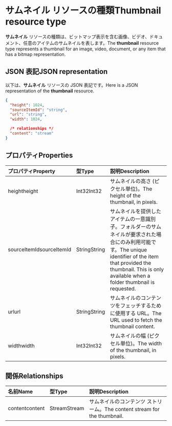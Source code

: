 # <a name="thumbnail-resource-type"></a><span data-ttu-id="a3ca0-101">サムネイル リソースの種類</span><span class="sxs-lookup"><span data-stu-id="a3ca0-101">Thumbnail resource type</span></span>

<span data-ttu-id="a3ca0-102">**サムネイル** リソースの種類は、ビットマップ表示を含む画像、ビデオ、ドキュメント、任意のアイテムのサムネイルを表します。</span><span class="sxs-lookup"><span data-stu-id="a3ca0-102">The **thumbnail** resource type represents a thumbnail for an image, video, document, or any item that has a bitmap representation.</span></span>

## <a name="json-representation"></a><span data-ttu-id="a3ca0-103">JSON 表記</span><span class="sxs-lookup"><span data-stu-id="a3ca0-103">JSON representation</span></span>

<span data-ttu-id="a3ca0-104">以下は、**サムネイル** リソースの JSON 表記です。</span><span class="sxs-lookup"><span data-stu-id="a3ca0-104">Here is a JSON representation of the **thumbnail** resource.</span></span>

<!-- {
  "blockType": "resource",
  "optionalProperties": ["content", "height", "width", "sourceItemId"],
  "@odata.type": "microsoft.graph.thumbnail"
}-->

```json
{
  "height": 1024,
  "sourceItemId": "string",
  "url": "string",
  "width": 1024,

  /* relationships */
  "content": "stream"
}
```

## <a name="properties"></a><span data-ttu-id="a3ca0-105">プロパティ</span><span class="sxs-lookup"><span data-stu-id="a3ca0-105">Properties</span></span>

| <span data-ttu-id="a3ca0-106">プロパティ</span><span class="sxs-lookup"><span data-stu-id="a3ca0-106">Property</span></span>     | <span data-ttu-id="a3ca0-107">型</span><span class="sxs-lookup"><span data-stu-id="a3ca0-107">Type</span></span>   | <span data-ttu-id="a3ca0-108">説明</span><span class="sxs-lookup"><span data-stu-id="a3ca0-108">Description</span></span>                                                                                                                 |
| :----------- | :----- | :-------------------------------------------------------------------------------------------------------------------------- |
| <span data-ttu-id="a3ca0-109">height</span><span class="sxs-lookup"><span data-stu-id="a3ca0-109">height</span></span>       | <span data-ttu-id="a3ca0-110">Int32</span><span class="sxs-lookup"><span data-stu-id="a3ca0-110">Int32</span></span>  | <span data-ttu-id="a3ca0-111">サムネイルの高さ (ピクセル単位)。</span><span class="sxs-lookup"><span data-stu-id="a3ca0-111">The height of the thumbnail, in pixels.</span></span>                                                                                     |
| <span data-ttu-id="a3ca0-112">sourceItemId</span><span class="sxs-lookup"><span data-stu-id="a3ca0-112">sourceItemId</span></span> | <span data-ttu-id="a3ca0-113">String</span><span class="sxs-lookup"><span data-stu-id="a3ca0-113">String</span></span> | <span data-ttu-id="a3ca0-p101">サムネイルを提供したアイテムの一意識別子。フォルダーのサムネイルが要求された場合にのみ利用可能です。</span><span class="sxs-lookup"><span data-stu-id="a3ca0-p101">The unique identifier of the item that provided the thumbnail. This is only available when a folder thumbnail is requested.</span></span> |
| <span data-ttu-id="a3ca0-116">url</span><span class="sxs-lookup"><span data-stu-id="a3ca0-116">url</span></span>          | <span data-ttu-id="a3ca0-117">String</span><span class="sxs-lookup"><span data-stu-id="a3ca0-117">String</span></span> | <span data-ttu-id="a3ca0-118">サムネイルのコンテンツをフェッチするために使用する URL。</span><span class="sxs-lookup"><span data-stu-id="a3ca0-118">The URL used to fetch the thumbnail content.</span></span>                                                                                |
| <span data-ttu-id="a3ca0-119">width</span><span class="sxs-lookup"><span data-stu-id="a3ca0-119">width</span></span>        | <span data-ttu-id="a3ca0-120">Int32</span><span class="sxs-lookup"><span data-stu-id="a3ca0-120">Int32</span></span>  | <span data-ttu-id="a3ca0-121">サムネイルの幅 (ピクセル単位)。</span><span class="sxs-lookup"><span data-stu-id="a3ca0-121">The width of the thumbnail, in pixels.</span></span>                                                                                      |

## <a name="relationships"></a><span data-ttu-id="a3ca0-122">関係</span><span class="sxs-lookup"><span data-stu-id="a3ca0-122">Relationships</span></span>

| <span data-ttu-id="a3ca0-123">名前</span><span class="sxs-lookup"><span data-stu-id="a3ca0-123">Name</span></span>    | <span data-ttu-id="a3ca0-124">型</span><span class="sxs-lookup"><span data-stu-id="a3ca0-124">Type</span></span>   | <span data-ttu-id="a3ca0-125">説明</span><span class="sxs-lookup"><span data-stu-id="a3ca0-125">Description</span></span>                           |
| :------ | :----- | :------------------------------------ |
| <span data-ttu-id="a3ca0-126">content</span><span class="sxs-lookup"><span data-stu-id="a3ca0-126">content</span></span> | <span data-ttu-id="a3ca0-127">Stream</span><span class="sxs-lookup"><span data-stu-id="a3ca0-127">Stream</span></span> | <span data-ttu-id="a3ca0-128">サムネイルのコンテンツ ストリーム。</span><span class="sxs-lookup"><span data-stu-id="a3ca0-128">The content stream for the thumbnail.</span></span> |

<!-- uuid: 8fcb5dbc-d5aa-4681-8e31-b001d5168d79
2015-10-25 14:57:30 UTC -->
<!-- {
  "type": "#page.annotation",
  "description": "thumbnail resource",
  "keywords": "",
  "section": "documentation",
  "tocPath": ""
}-->
